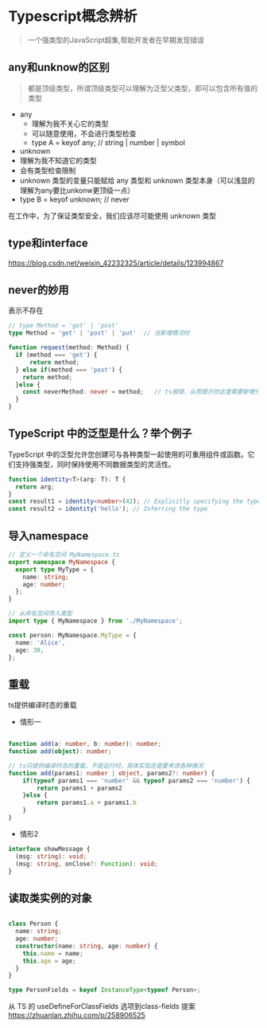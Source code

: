 # Typescript概念辨析
> 一个强类型的JavaScript超集,帮助开发者在早期发现错误


## any和unknow的区别
> 都是顶级类型，所谓顶级类型可以理解为泛型父类型，即可以包含所有值的类型

- any
  - 理解为我不关心它的类型
  - 可以随意使用，不会进行类型检查
  - type A = keyof any;  // string | number | symbol
-  unknown
  - 理解为我不知道它的类型
  - 会有类型检查限制
  - unknown 类型的变量只能赋给 any 类型和 unknown 类型本身（可以浅显的理解为any要比unkonw更顶级一点）
  - type B = keyof unknown;  // never

在工作中，为了保证类型安全，我们应该尽可能使用 unknown 类型

## type和interface

https://blog.csdn.net/weixin_42232325/article/details/123994867

## never的妙用

表示不存在

```ts
// type Method = 'get' | 'post'
type Method = 'get' | 'post' | 'put'  // 当新增情况时

function request(method: Method) {
  if (method === 'get') {
      return method;
  } else if(method === 'post') {
    return method;
  }else {
    const neverMethod: never = method;   // ts报错，从而提示你这里需要新增分支
  }
}
```

## TypeScript 中的泛型是什么？举个例子

TypeScript 中的泛型允许您创建可与各种类型一起使用的可重用组件或函数。它们支持强类型，同时保持使用不同数据类型的灵活性。
```ts
function identity<T>(arg: T): T {
  return arg;
}
const result1 = identity<number>(42); // Explicitly specifying the type
const result2 = identity('hello'); // Inferring the type
```

## 导入namespace

```ts
// 定义一个命名空间 MyNamespace.ts
export namespace MyNamespace {
  export type MyType = {
    name: string;
    age: number;
  };
}
```

```ts
// 从命名空间导入类型
import type { MyNamespace } from './MyNamespace';

const person: MyNamespace.MyType = {
  name: 'Alice',
  age: 30,
};
```

## 重载

ts提供编译时态的重载

- 情形一
```ts

function add(a: number, b: number): number;
function add(object): number;

// ts只提供编译时态的重载，不是运行时，具体实现还是要考虑各种情况
function add(params1: number | object, params2?: number) {
    if(typeof params1 === 'number' && typeof params2 === 'number') {
        return params1 + params2
    }else {
        return params1.a + params1.b
    }
}

```

- 情形2
```ts
interface showMessage {
  (msg: string): void;
  (msg: string, onClose?: Function): void;
}
```

## 读取类实例的对象

```ts

class Person {
  name: string;
  age: number;
  constructor(name: string, age: number) {
    this.name = name;
    this.age = age;
  }
}

type PersonFields = keyof InstanceType<typeof Person>;
```

从 TS 的 useDefineForClassFields 选项到class-fields 提案
https://zhuanlan.zhihu.com/p/258906525